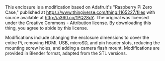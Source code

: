 This enclosure is a modification based on Adafruit's "Raspberry Pi Zero Case,"
published at https://www.thingiverse.com/thing:1165227/files with source
available at http://a360.co/1PQ28pY. The original was licensed under the
Creative Commons - Attribution license. By downloading this thing,
you agree to abide by this license.

Modifications include changing the enclosure dimensions to cover the entire Pi,
removing HDMI, USB, microSD, and pin header slots, reducing the mounting
screw holes, and adding a camera flash mount. Modifications are provided in
Blender format, adapted from the STL versions.
